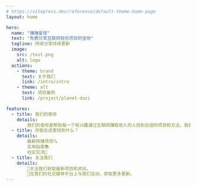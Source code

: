 ```yaml
---
# https://vitepress.dev/reference/default-theme-home-page
layout: home

hero:
  name: "赚赚星球"
  text: "免费分享互联网轻创项目的宝地"
  tagline: 持续分享持续更新
  image:
    src: /test.png
    alt: logo
  actions:
    - theme: brand
      text: 关于我们 
      link: /intro/intro
    - theme: alt
      text: 项目案例
      link: /project/planet-dazi

features:
  - title: 我们的使命
    details: 
        我们的使命是帮助每一个有兴趣通过互联网赚取收入的人找到合适的项目和方法。我们相信，通过持续的学习和探索，每个人都有机会实现经济上的独立和自由。💪
  - title: 你能在这里找到什么？
    details: 
        最新网赚项目🔍                     
        实用指南📚          
        社区交流🌟
  - title: 关注我们
    details: 
        📱关注我们获取最新项目和资讯。
        📣在我们的社交媒体平台上与我们互动，获取更多更新。
---
```

